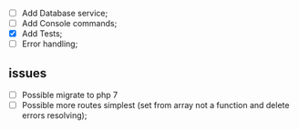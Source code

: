 - [ ] Add Database service;
- [ ] Add Console commands;
- [x] Add Tests;
- [ ] Error handling;

## issues
- [ ] Possible migrate to php 7
- [ ] Possible more routes simplest (set from array not a function and delete errors resolving);
